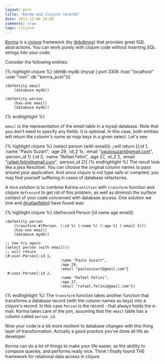 ```yaml
---
layout: post
title: "Korma and clojure records"
date: 2011-12-04 19:02
comments: true
tags: clojure
---
```

[Korma](http://sqlkorma.com) is a [clojure](http://clojure.org) framework (by [@ibdknox](http://twitter.com/ibdknox)) that provides great SQL abstractions. You can work purely with clojure code without inserting SQL strings into your code.

Consider the following entities:

{% highlight clojure %}
     (defdb mydb (mysql
                         {:port 3306
                           :host "localhost"
                           :user "root"
                           :db "korma_post"}))

    (defentity email
	    (database mydb))

    (defentity person
	    (has-one email)
	    (database mydb))
{% endhighlight %}

<!--more-->

`email` is the representation of the email table in a mysql database. Note that you don't need to specify any fields. It is optional. In this case, both entities will return the column's name as map keys in a given select. Let's see:

{% highlight clojure %}
    (select person (with email)))
    ;;will return
    [{:id 1, :name "Paulo Suzart",
       :age 29, :id_2 1x,
       :email "paulosuzart@gmail.com",
       :person_id 1}
     {:id 2,
       :name "Rafael Felini",
       :age 27,
       :id_2 2,
       :email "rafael.felini@gmail.com",
       :person_id 2}]
{% endhighlight %}
The result look like a java Resultset. You can choose the original column names to pass around your application. And since clojure is not type safe or compiled, you may find yourself suffering in cases of database refactories.

A nice solution is to combine Korma `entities` with `transform` function and clojure `defrecord` to get rid of this problem, as well as diminish the surface contact of your code concerned with database access. One solution we (me and [@rafaelfelini](http://twitter.com/rafaelfelini)) have found was:

{% highlight clojure %}
    (defrecord Person [id name age email])

    (defentity person
	    (transform #(Person. (:id %) (:name %) (:age %) (:email %)))
	    (has-one email)
	    (database mydb))

    ;; now try again
    (select person (with email)))
    ;; will return
    (#:user.Person{:id 1,
                             :name "Paulo Suzart",
                             :age 29,
                             :email "paulosuzart@gmail.com"}
     #:user.Person{:id 2,
                             :name "Rafael Felini",
                             :age 27,
                             :email "rafael.felini@gmail.com"})
{% endhighlight %}
The `transform` function takes another function that transforms a database record (with the column names as keys) into a clojure's record. In this case `Person` is the record - that always holds the e-mail. Korma takes care of the join, assuming that the `email` table has a column called `person_id`.

Now your code is a bit more resilient to database changes with this thing layer of transformation. Actually a good practice you've done all life as developer.

Korma can do a lot of things to make your life easier, as the abililty to compose queries, and performs really nice. Think I finally found THE framework for relational data access in clojure.
